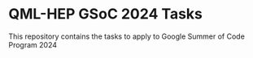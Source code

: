 # QML-HEP GSoC 2024 Tasks 

This repository contains the tasks to apply to Google Summer of Code Program 2024
